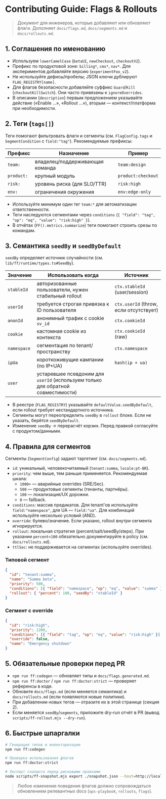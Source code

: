 # Contributing Guide: Flags & Rollouts

> Документ для инженеров, которые добавляют или обновляют флаги. Дополняет `docs/flags.md`, `docs/segments.md` и `docs/rollouts.md`.

## 1. Соглашения по именованию

- Используем `lowerCamelCase` (`betaUI`, `newCheckout`, `checkoutV2`).
- Префикс по продуктовой зоне: `billing*`, `cms*`, `nav*`. Для экспериментов добавляйте версию (`experimentFoo_v2`).
- Не используйте дефисы/пробелы; JSON ключи дублируют `FLAG_REGISTRY[name]`.
- Для флагов безопасности добавляйте суффикс `Guard`/`Kill` (`checkoutKillSwitch`). Они часто привязаны к `ignoreOverrides`.
- В описании (`description`) первым предложением указывайте действие («Enable ...», «Rollout ...»), вторым — контекст/платформа при необходимости.

## 2. Теги (`tags[]`)

Теги помогают фильтровать флаги и сегменты (см. `FlagConfig.tags` и `SegmentCondition` с `field:"tag"`). Рекомендуемые префиксы:

| Префикс | Назначение | Пример |
| --- | --- | --- |
| `team:` | владелец/поддерживающая команда | `team:design` |
| `product:` | крупный модуль | `product:checkout` |
| `risk:` | уровень риска (для SLO/TTR) | `risk:high` |
| `env:` | ограничения окружения | `env:edge-only` |

- Используйте минимум один тег `team:*` для автоматизации ответственности.
- Теги наследуются сегментами через `conditions` (`{ "field": "tag", "op": "eq", "value": "risk:high" }`).
- В отчётах (`FF().metrics.summarize`) теги помогают строить срезы по командам.

## 3. Семантика `seedBy` и `seedByDefault`

`seedBy` определяет источник случайности (см. `lib/ff/runtime/types.ts#SeedBy`).

| Значение | Использовать когда | Источник |
| --- | --- | --- |
| `stableId` | авторизованные пользователи, нужен стабильный rollout | `ctx.stableId` (user/session) |
| `userId` | требуется строгая привязка к ID пользователя | `ctx.userId` (throw, если отсутствует) |
| `anonId` | анонимный трафик с cookie `sv_id` | `ctx.cookieId` |
| `cookie` | кастомная cookie из контекста | `ctx.cookieId` (raw) |
| `namespace` | сегментация по tenant/пространству | `ctx.namespace` |
| `ipUa` | короткоживущие кампании (по IP+UA) | `hash(ip + ua)` |
| `user` | устаревшее псевдоним для `userId` (используем только для обратной совместимости) |

- В реестре (`FLAG_REGISTRY`) указывайте `defaultValue.seedByDefault`, если rollout требует нестандартного источника.
- Сегменты могут переопределить `seedBy` в `rollout` блоке. Если не указать, берётся `seedByDefault`.
- Изменение `seedBy` → перерасчёт корзин. Перед правкой согласуйте с продуктом/данными.

## 4. Правила для сегментов

Сегменты (`SegmentConfig`) задают таргетинг (см. `docs/segments.md`).

- `id`: уникальный, человекочитаемый (`tenant:summa`, `locale:pt-BR`).
- `priority`: чем выше, тем раньше применяется. Рекомендуемая шкала:
  - `1000+` — аварийные overrides (SRE/Sec).
  - `500` — продуктовые сегменты (тенанты, партнёры).
  - `100` — локализация/UX дорожки.
  - `0` — fallback.
- `conditions`: массив предикатов. Для tenant'ов используйте `field:"namespace"`, для UA — `field:"ua"`. Для комбинаций используйте несколько условий (AND).
- `override`: булево/значение. Если указано, rollout внутри сегмента игнорируется.
- `rollout`: локальная стратегия (percent/salt/seedBy/steps). При указании `percent<100` обязательно документируйте в policy (см. `docs/rollouts.md`).
- `ttlSec`: не поддерживается на сегментах (используйте overrides).

### Типовой сегмент

```json
{
  "id": "tenant:summa",
  "name": "Summa beta",
  "priority": 500,
  "conditions": [{ "field": "namespace", "op": "eq", "value": "summa" }],
  "rollout": { "percent": 100, "seedBy": "stableId" }
}
```

### Сегмент с override

```json
{
  "id": "risk:high",
  "priority": 1200,
  "conditions": [{ "field": "tag", "op": "eq", "value": "risk:high" }],
  "override": false,
  "name": "Emergency shutdown"
}
```

## 5. Обязательные проверки перед PR

- `npm run ff:codegen` — обновляет типы и `docs/flags.generated.md`.
- `npm run ff:doctor` / `npm run ff:doctor:strict` — проверяет референсы в коде.
- Обновите `docs/flags.md` (если меняется семантика) и `docs/rollouts.md` (если появляются новые политики).
- При добавлении новых тегов — отразите их в этой странице (секция 2).
- Если меняется `seedBy`/`segments`, приложите dry-run отчёт в PR (вывод `scripts/ff-rollout.mjs --dry-run`).

## 6. Быстрые шпаргалки

```bash
# Генерация типов и инвентаризации
npm run ff:codegen

# Проверка использования флагов
npm run ff:doctor:strict

# Экспорт снапшота перед рисковыми правками
node scripts/ff-snapshot.mjs export ./snapshot.json --host=http://localhost:3000
```

> Любое изменение поведения флагов должно сопровождаться обновлением релевантных docs (`ops-playbook`, `rollouts`, `flags`).
